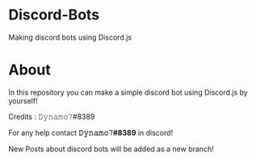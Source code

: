 # Discord-Bots
Making discord bots using Discord.js

# About
In this repository you can make a simple discord bot using Discord.js by yourself!

Credits : 𝙳𝚢𝚗𝚊𝚖𝚘𝟽#8389 

For any help contact **𝙳𝚢𝚗𝚊𝚖𝚘𝟽#8389** in discord!

New Posts about discord bots will be added as a new branch!
